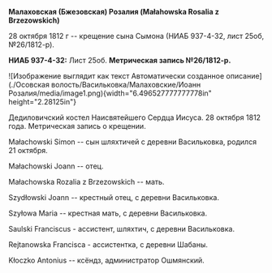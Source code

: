 **Малаховская (Бжезовская) Розалия (Małahowska Rosalia z Brzezowskich)**

28 октября 1812 г -- крещение сына Сымона (НИАБ 937-4-32, лист 25об,
№26/1812-р).

**НИАБ 937-4-32:** Лист 25об. **Метрическая запись №26/1812-р.**

![Изображение выглядит как текст Автоматически созданное
описание](./Осовская волость/Васильковка/Малаховские/Иоанн Розалия/media/image1.png){width="6.496527777777778in"
height="2.28125in"}

Дедиловичский костел Наисвятейшего Сердца Иисуса. 28 октября 1812 года.
Метрическая запись о крещении.

Małachowski Simon -- сын шляхтичей с деревни Васильковка, родился 21
октября.

Małachowski Joann -- отец.

Małachowska Rozalia z Brzezowskich -- мать.

Szydłowski Joann -- крестный отец, с деревни Васильковка.

Szyłowa Maria -- крестная мать, с деревни Васильковка.

Saulski Franciscus - ассистент, шляхтич, с деревни Васильковка.

Rejtanowska Francisca - ассистентка, с деревни Шабаны.

Kłoczko Antonius -- ксёндз, администратор Ошмянский.
